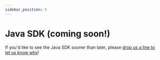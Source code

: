 ```yaml
---
sidebar_position: 5
---
```


# Java SDK (coming soon!)

If you'd like to see the Java SDK sooner than later, please [drop us a line to let us know why](mailto:support@codecomet.io)!
